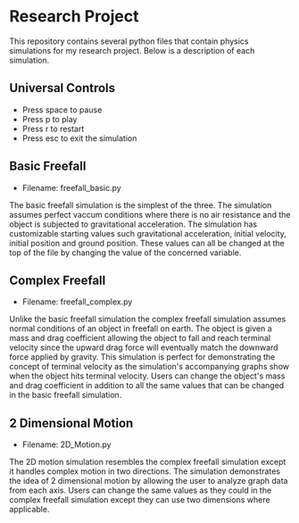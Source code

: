 # Research Project

This repository contains several python files that contain physics simulations for my research project. Below is a description of each simulation.

## Universal Controls

- Press space to pause
- Press p to play
- Press r to restart
- Press esc to exit the simulation

## Basic Freefall

- Filename: freefall_basic.py

The basic freefall simulation is the simplest of the three. The simulation assumes perfect vaccum conditions where there is no air resistance and the object is subjected to gravitational acceleration. The simulation has customizable starting values such gravitational acceleration, initial velocity, initial position and ground position. These values can all be changed at the top of the file by changing the value of the concerned variable.

## Complex Freefall

- Filename: freefall_complex.py

Unlike the basic freefall simulation the complex freefall simulation assumes normal conditions of an object in freefall on earth. The object is given a mass and drag coefficient allowing the object to fall and reach terminal velocity since the upward drag force will eventually match the downward force applied by gravity. This simulation is perfect for demonstrating the concept of terminal velocity as the simulation's accompanying graphs show when the object hits terminal velocity. Users can change the object's mass and drag coefficient in addition to all the same values that can be changed in the basic freefall simulation.

## 2 Dimensional Motion

- Filename: 2D_Motion.py

The 2D motion simulation resembles the complex freefall simulation except it handles complex motion in two directions. The simulation demonstrates the idea of 2 dimensional motion by allowing the user to analyze graph data from each axis. Users can change the same values as they could in the complex freefall simulation except they can use two dimensions where applicable.
